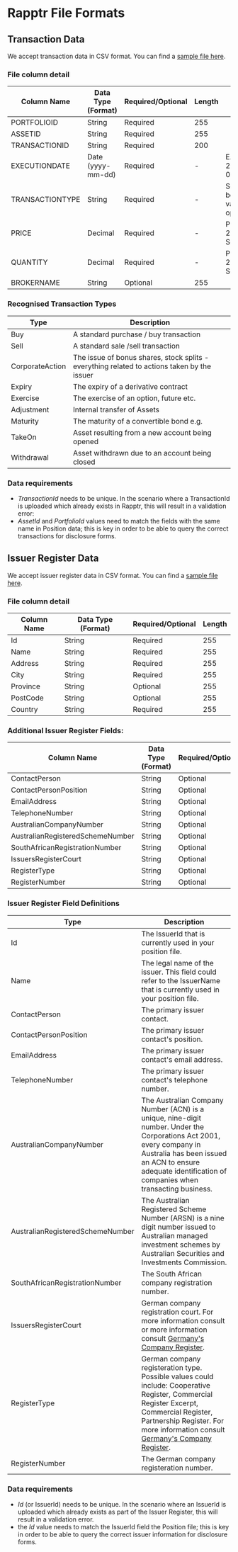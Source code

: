 # Rapptr File Formats

## Transaction Data

We accept transaction data in CSV format. You can find a [sample file here](Transactions.csv).

### File column detail

Column Name     | Data Type (Format) | Required/Optional | Length | Notes
----------------|--------------------|-------------------|--------|----------------------------
PORTFOLIOID     | String             | Required          | 255    |
ASSETID         | String             | Required          | 255    |
TRANSACTIONID   | String             | Required          | 200    |
EXECUTIONDATE   | Date (yyyy-mm-dd)  | Required          |  -     | E.g. 2016-01-27
TRANSACTIONTYPE | String             | Required          |  -     | See below for valid options       
PRICE           | Decimal            | Required          |  -     | Precision: 28; Scale: 8
QUANTITY        | Decimal            | Required          |  -     | Precision: 28; Scale: 8
BROKERNAME      | String             | Optional          |  255   | 

### Recognised Transaction Types

Type            | Description                                                                                 |
----------------|---------------------------------------------------------------------------------------------|
Buy             | A standard purchase / buy transaction                                                       |
Sell            | A standard sale /sell transaction                                                           |
CorporateAction | The issue of bonus shares, stock splits - everything related to actions taken by the issuer |
Expiry          | The expiry of a derivative contract                                                         |
Exercise        | The exercise of an option, future etc.                                                      |
Adjustment      | Internal transfer of Assets                                                                 |
Maturity        | The maturity of a convertible bond e.g.                                                     |
TakeOn          | Asset resulting from a new account being opened                                             |
Withdrawal      | Asset withdrawn due to an account being closed                                              |


### Data requirements

- *TransactionId* needs to be unique. In the scenario where a TransactionId is uploaded which already exists in Rapptr, this will result in a validation error:
- *AssetId* and *PortfolioId* values need to match the fields with the same name in Position data; this is key in order to be able to query the correct transactions for disclosure forms.


## Issuer Register Data

We accept issuer register data in CSV format. You can find a [sample file here](https://github.com/fundapps/api-examples/blob/master/Sample-ImportFiles/Issuers%20Register%20Upload.csv).

### File column detail

Column Name                       | Data Type (Format) | Required/Optional | Length  
----------------------------------|--------------------|-------------------|--------
Id                                | String             | Required          | 255    
Name                              | String             | Required          | 255    
Address                           | String             | Required          | 255    
City                              | String             | Required          | 255    
Province                          | String             | Optional          | 255    
PostCode                          | String             | Optional          | 255    
Country                           | String             | Required          | 255  

### Additional Issuer Register Fields:

Column Name                       | Data Type (Format) | Required/Optional | Length 
----------------------------------|--------------------|-------------------|--------
ContactPerson                     | String             | Optional          | 255   
ContactPersonPosition             | String             | Optional          | 255     
EmailAddress                      | String             | Optional          | 255     
TelephoneNumber                   | String             | Optional          | 15      
AustralianCompanyNumber           | String             | Optional          | 255     
AustralianRegisteredSchemeNumber  | String             | Optional          | 255     
SouthAfricanRegistrationNumber    | String             | Optional          | 255     
IssuersRegisterCourt              | String             | Optional          | 255     
RegisterType                      | String             | Optional          | 255     
RegisterNumber                    | String             | Optional          | 255     


### Issuer Register Field Definitions

Type            | Description                                                                                                        |
----------------|--------------------------------------------------------------------------------------------------------------------|
Id                                | The IssuerId that is currently used in your position file.                                                          |
Name                              | The legal name of the issuer. This field could refer to the IssuerName that is currently used in your position file.|
ContactPerson                     | The primary issuer contact. |
ContactPersonPosition             | The primary issuer contact's position.                                                         |
EmailAddress                      | The primary issuer contact's email address.|
TelephoneNumber                   | The primary issuer contact's telephone number.                                                                 |
AustralianCompanyNumber           | The Australian Company Number (ACN) is a unique, nine-digit number. Under the Corporations Act 2001, every company in Australia has been issued an ACN to ensure adequate identification of companies when transacting business.                                                      |
AustralianRegisteredSchemeNumber  |  The Australian Registered Scheme Number (ARSN) is a nine digit number issued to Australian managed investment schemes by Australian Securities and Investments Commission.                                        |
SouthAfricanRegistrationNumber    | The South African company registration number.                                              |
IssuersRegisterCourt              | German company registration court. For more information consult or more information consult [Germany's Company Register](https://www.unternehmensregister.de/ureg/search1.2.html;jsessionid=0198670396BF01C2137968DEEC63C8CE.web01-1?submitaction=language&language=en).                                           |
RegisterType                      | German company registeration type. Possible values could include: Cooperative Register, Commercial Register Excerpt, Commercial Register, Partnership Register. For more information consult [Germany's Company Register](https://www.unternehmensregister.de/ureg/search1.2.html;jsessionid=0198670396BF01C2137968DEEC63C8CE.web01-1?submitaction=language&language=en).                                              |
RegisterNumber                    | The German company registeration number.                                              |


### Data requirements

- *Id* (or IssuerId) needs to be unique. In the scenario where an IssuerId is uploaded which already exists as part of the Issuer Register, this will result in a validation error.
- the *Id* value needs to match the IssuerId field the Position file; this is key in order to be able to query the correct issuer information for disclosure forms.
